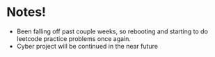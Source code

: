 # Notes! 
- Been falling off past couple weeks, so rebooting and starting to do leetcode practice problems once again. 
- Cyber project will be continued in the near future
